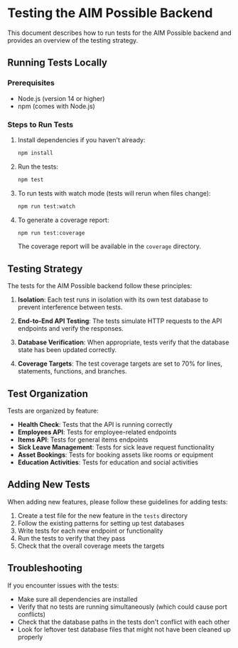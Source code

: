 # Testing the AIM Possible Backend

This document describes how to run tests for the AIM Possible backend and provides an overview of the testing strategy.

## Running Tests Locally

### Prerequisites

- Node.js (version 14 or higher)
- npm (comes with Node.js)

### Steps to Run Tests

1. Install dependencies if you haven't already:
   ```bash
   npm install
   ```

2. Run the tests:
   ```bash
   npm test
   ```

3. To run tests with watch mode (tests will rerun when files change):
   ```bash
   npm run test:watch
   ```

4. To generate a coverage report:
   ```bash
   npm run test:coverage
   ```
   The coverage report will be available in the `coverage` directory.

## Testing Strategy

The tests for the AIM Possible backend follow these principles:

1. **Isolation**: Each test runs in isolation with its own test database to prevent interference between tests.

2. **End-to-End API Testing**: The tests simulate HTTP requests to the API endpoints and verify the responses.

3. **Database Verification**: When appropriate, tests verify that the database state has been updated correctly.

4. **Coverage Targets**: The test coverage targets are set to 70% for lines, statements, functions, and branches.

## Test Organization

Tests are organized by feature:

- **Health Check**: Tests that the API is running correctly
- **Employees API**: Tests for employee-related endpoints
- **Items API**: Tests for general items endpoints
- **Sick Leave Management**: Tests for sick leave request functionality
- **Asset Bookings**: Tests for booking assets like rooms or equipment
- **Education Activities**: Tests for education and social activities

## Adding New Tests

When adding new features, please follow these guidelines for adding tests:

1. Create a test file for the new feature in the `tests` directory
2. Follow the existing patterns for setting up test databases
3. Write tests for each new endpoint or functionality
4. Run the tests to verify that they pass
5. Check that the overall coverage meets the targets

## Troubleshooting

If you encounter issues with the tests:

- Make sure all dependencies are installed
- Verify that no tests are running simultaneously (which could cause port conflicts)
- Check that the database paths in the tests don't conflict with each other
- Look for leftover test database files that might not have been cleaned up properly 